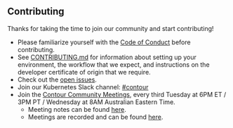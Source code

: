 ## Contributing

Thanks for taking the time to join our community and start contributing!

- Please familiarize yourself with the [Code of Conduct][1] before contributing.
- See [CONTRIBUTING.md][2] for information about setting up your environment, the workflow that we expect, and instructions on the developer certificate of origin that we require.
- Check out the [open issues][3].
- Join our Kubernetes Slack channel: [#contour](https://kubernetes.slack.com/messages/C8XRH2R4J/)
- Join the [Contour Community Meetings](https://vmware.zoom.us/j/347232187), every third Tuesday at 6PM ET / 3PM PT / Wednesday at 8AM Australian Eastern Time.
  - Meeting notes can be found [here](https://hackmd.io/84Xbl4WBTpm7OBhaOAsSiw).
  - Meetings are recorded and can be found [here](https://www.youtube.com/playlist?list=PL7bmigfV0EqTBsPrnCkzhu0R4SAWnBjLj).

[1]: {{site.github.repository_url}}/blob/master/CODE_OF_CONDUCT.md
[2]: {{site.github.repository_url}}/blob/master/CONTRIBUTING.md
[3]: {{site.github.repository_url}}/issues